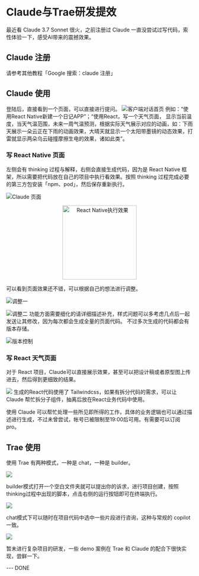 # Claude与Trae研发提效

最近看 Claude 3.7 Sonnet 很火，之前注册过 Claude 一直没尝试过写代码，索性体验一下，感受AI带来的震撼效果。

## Claude 注册
请参考其他教程「Google 搜索：claude 注册」

## Claude 使用
登陆后，直接看到一个页面，可以直接进行提问。
![客户端对话首页](https://blog-1251891330.cos.ap-shanghai.myqcloud.com/image/interview/6a3a5d1f-e497-4048-a34a-ff33507e643d.webp)
例如：“使用React Native新建一个日记APP”；“使用React，写一个天气页面， 显示当前温度，当天气温范围，未来一周气温预测，根据实际天气展示对应的动画，如：下雨天展示一朵云正在下雨的动画效果，大晴天就显示一个太阳带墨镜的动态效果，打雷就显示两朵乌云碰撞摩擦生电的效果，诸如此类”。

### 写 React Native 页面
左侧会有 thinking 过程与解释，右侧会直接生成代码，因为是 React Native 框架，所以需要把代码放在自己的项目中执行看效果。按照 thinking 过程完成必要的第三方包安装「npm、pod」，然后保存重新执行。

![Claude 页面](https://blog-1251891330.cos.ap-shanghai.myqcloud.com/image/interview/e70ec0af-03ac-42c7-807f-46639bb7bd53.webp)

<!-- ![React Native执行效果](https://blog-1251891330.cos.ap-shanghai.myqcloud.com/image/interview/6a4f532a-a4b5-425e-9daf-0db032fade1b.webp) -->
<center><img src="https://blog-1251891330.cos.ap-shanghai.myqcloud.com/image/interview/6a4f532a-a4b5-425e-9daf-0db032fade1b.webp" width="200" alt="React Native执行效果" /></center>

可以看到页面效果还不错，可以根据自己的想法进行调整。

![调整一](https://blog-1251891330.cos.ap-shanghai.myqcloud.com/image/interview/ae62ca5e-2dd2-49c3-9e84-2abff162c0a1.webp)

![调整二](https://blog-1251891330.cos.ap-shanghai.myqcloud.com/image/interview/c2e6a48e-c75f-4109-a1b1-249913630965.webp)
功能方面需要细化的请详细描述补充，样式问题可以多考虑几点后一起发送让其修改，因为每次都会生成全量的页面代码。
不过多次生成的代码都会有版本存储。

![版本控制](https://blog-1251891330.cos.ap-shanghai.myqcloud.com/image/interview/435e1892-50b0-4eac-83aa-07af8d2af504.webp)

### 写 React 天气页面
对于 React 项目，Claude可以直接展示效果，甚至可以把设计稿或者原型图上传进去，然后得到更细致的结果。

![](https://blog-1251891330.cos.ap-shanghai.myqcloud.com/image/interview/8d7fdf0b-079d-409c-a482-d2b01a857485.jpg)
生成的React代码使用了 Tailwindcss，如果有拆分代码的需求，可以让 Claude 帮忙拆分子组件，抽离后放在React业务代码中使用。

使用 Claude 可以帮忙处理一些所见即所得的工作，具体的业务逻辑也可以通过描述进行生成，不过未曾尝试，帐号已被限制至19:00后可用。有需要可以订阅 pro。

## Trae 使用
使用 Trae 有两种模式，一种是 chat，一种是 builder。

![](https://blog-1251891330.cos.ap-shanghai.myqcloud.com/image/interview/654e20f5-95d9-4760-84a8-7de3a9c080f4.webp)

builder模式打开一个空白文件夹就可以提出你的诉求，进行项目创建，按照thinking过程中出现的脚本，点击右侧的运行按钮即可在终端执行。

![](https://blog-1251891330.cos.ap-shanghai.myqcloud.com/image/interview/79470b54-3ebe-4045-a38b-516985785466.webp)

chat模式下可以随时在项目代码中选中一些片段进行咨询，这种与常规的 copilot 一致。

![](https://blog-1251891330.cos.ap-shanghai.myqcloud.com/image/interview/f0a5fd78-833d-493e-910c-951cb4f581ea.webp)

暂未进行复杂项目的研发，一些 demo 案例在 Trae 和 Claude 的配合下很快实现，尝鲜一下。

--- DONE